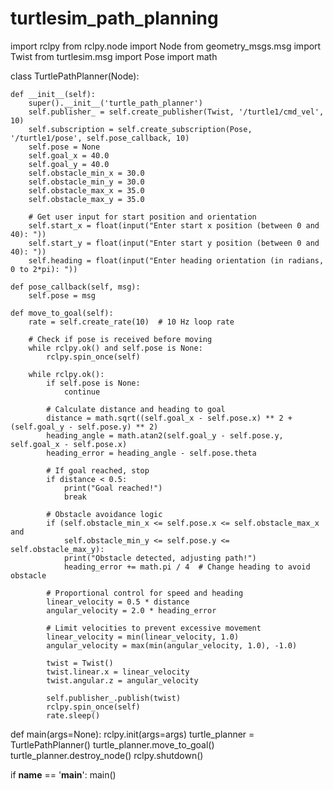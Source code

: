 # turtlesim_path_planning
import rclpy
from rclpy.node import Node
from geometry_msgs.msg import Twist
from turtlesim.msg import Pose
import math

class TurtlePathPlanner(Node):

    def __init__(self):
        super().__init__('turtle_path_planner')
        self.publisher_ = self.create_publisher(Twist, '/turtle1/cmd_vel', 10)
        self.subscription = self.create_subscription(Pose, '/turtle1/pose', self.pose_callback, 10)
        self.pose = None
        self.goal_x = 40.0
        self.goal_y = 40.0
        self.obstacle_min_x = 30.0
        self.obstacle_min_y = 30.0
        self.obstacle_max_x = 35.0
        self.obstacle_max_y = 35.0

        # Get user input for start position and orientation
        self.start_x = float(input("Enter start x position (between 0 and 40): "))
        self.start_y = float(input("Enter start y position (between 0 and 40): "))
        self.heading = float(input("Enter heading orientation (in radians, 0 to 2*pi): "))

    def pose_callback(self, msg):
        self.pose = msg

    def move_to_goal(self):
        rate = self.create_rate(10)  # 10 Hz loop rate

        # Check if pose is received before moving
        while rclpy.ok() and self.pose is None:
            rclpy.spin_once(self)

        while rclpy.ok():
            if self.pose is None:
                continue

            # Calculate distance and heading to goal
            distance = math.sqrt((self.goal_x - self.pose.x) ** 2 + (self.goal_y - self.pose.y) ** 2)
            heading_angle = math.atan2(self.goal_y - self.pose.y, self.goal_x - self.pose.x)
            heading_error = heading_angle - self.pose.theta

            # If goal reached, stop
            if distance < 0.5:
                print("Goal reached!")
                break

            # Obstacle avoidance logic
            if (self.obstacle_min_x <= self.pose.x <= self.obstacle_max_x and
                self.obstacle_min_y <= self.pose.y <= self.obstacle_max_y):
                print("Obstacle detected, adjusting path!")
                heading_error += math.pi / 4  # Change heading to avoid obstacle

            # Proportional control for speed and heading
            linear_velocity = 0.5 * distance
            angular_velocity = 2.0 * heading_error

            # Limit velocities to prevent excessive movement
            linear_velocity = min(linear_velocity, 1.0)
            angular_velocity = max(min(angular_velocity, 1.0), -1.0)

            twist = Twist()
            twist.linear.x = linear_velocity
            twist.angular.z = angular_velocity

            self.publisher_.publish(twist)
            rclpy.spin_once(self)
            rate.sleep()

def main(args=None):
    rclpy.init(args=args)
    turtle_planner = TurtlePathPlanner()
    turtle_planner.move_to_goal()
    turtle_planner.destroy_node()
    rclpy.shutdown()

if __name__ == '__main__':
    main()
